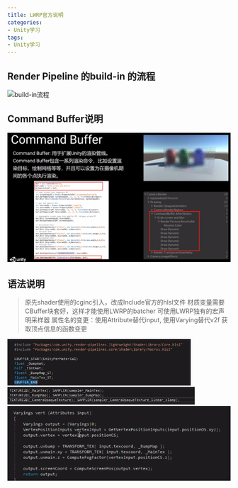 ```yaml
---
title: LWRP官方说明
categories:
- Unity学习
tags: 
- Unity学习
---
```


## Render Pipeline 的build-in 的流程

![build-in流程](/img/1578468743022.png)

## Command Buffer说明
![Command Buffer说明](/img/1578468782581.png)

## 语法说明

>原先shader使用的cginc引入，改成Include官方的hlsl文件
>材质变量需要CBuffer块套好，这样才能使用LWRP的batcher
>可使用LWRP独有的宏声明采样器
>属性名的变更：使用Attribute替代input, 使用Varying替代v2f
>获取顶点信息的函数变更


![LWRP的shader](/img/1578469710690.png)
![单独申明的采样器](/img/1578469737158.png)
![顶点函数](/img/1578469925626.png)